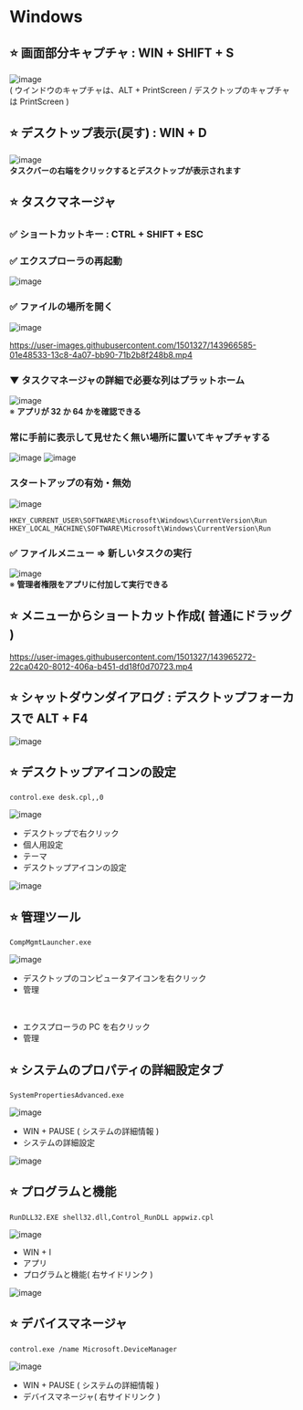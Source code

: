 # Windows
## ⭐ 画面部分キャプチャ : WIN + SHIFT + S
![image](https://github.com/winofsql/subject/assets/1501327/5db69fc6-c85f-4694-8be9-dcfb1c8c2de3)\
( ウインドウのキャプチャは、ALT + PrintScreen / デスクトップのキャプチャは PrintScreen )


## ⭐ デスクトップ表示(戻す) : WIN + D
![image](https://github.com/winofsql/subject/assets/1501327/5b82fb19-b212-493f-9330-71e5bbfdbc4e)\
**タスクバーの右端をクリックするとデスクトップが表示されます**

## ⭐ タスクマネージャ
### ✅ ショートカットキー : CTRL + SHIFT + ESC

### ✅ エクスプローラの再起動
![image](https://github.com/winofsql/subject/assets/1501327/ceab21d2-2094-493c-beb8-872782bccca5)

### ✅ ファイルの場所を開く
![image](https://github.com/winofsql/subject/assets/1501327/30412193-90ff-4881-85ec-f0b4a70f2b5b)

https://user-images.githubusercontent.com/1501327/143966585-01e48533-13c8-4a07-bb90-71b2b8f248b8.mp4

### ▼ タスクマネージャの詳細で必要な列はプラットホーム
![image](https://github.com/winofsql/subject/assets/1501327/ebc61ad6-2aa6-43e8-9c38-18681d92bd2e)\
※ **アプリが 32 か 64 かを確認できる**

### 常に手前に表示して見せたく無い場所に置いてキャプチャする
![image](https://user-images.githubusercontent.com/1501327/163735506-e7717905-3e41-4a9b-8fae-b03e4b86a413.png)
![image](https://user-images.githubusercontent.com/1501327/163735594-754418a8-bba9-4060-a71d-bd965d8c8f71.png)

### スタートアップの有効・無効
![image](https://user-images.githubusercontent.com/1501327/163735683-1e859abc-37d1-4724-a0d0-e98079b2de20.png)
```
HKEY_CURRENT_USER\SOFTWARE\Microsoft\Windows\CurrentVersion\Run
HKEY_LOCAL_MACHINE\SOFTWARE\Microsoft\Windows\CurrentVersion\Run
```

### ✅ ファイルメニュー => 新しいタスクの実行

![image](https://user-images.githubusercontent.com/1501327/143733976-162e2e79-1d81-40b4-aa52-9dde6ba06fba.png)\
※ **管理者権限をアプリに付加して実行できる**

## ⭐ メニューからショートカット作成( 普通にドラッグ )
https://user-images.githubusercontent.com/1501327/143965272-22ca0420-8012-406a-b451-dd18f0d70723.mp4

## ⭐ シャットダウンダイアログ : デスクトップフォーカスで ALT + F4
![image](https://github.com/winofsql/subject/assets/1501327/2857ff5f-48d0-4763-a053-1bf4da3f82af)

## ⭐ デスクトップアイコンの設定
```
control.exe desk.cpl,,0
```
![image](https://github.com/winofsql/subject/assets/1501327/4aa0994a-dc44-471f-9145-cef3a26d44dd)

- デスクトップで右クリック
- 個人用設定
- テーマ
- デスクトップアイコンの設定

![image](https://github.com/winofsql/subject/assets/1501327/ed81c006-8576-4a9e-8387-c6047ac594f2)

## ⭐ 管理ツール
```
CompMgmtLauncher.exe
```
![image](https://github.com/winofsql/subject/assets/1501327/5a0f0e8e-0e4c-4713-8518-cf80504e78bf)

- デスクトップのコンピュータアイコンを右クリック
- 管理

<br>

- エクスプローラの PC を右クリック
- 管理

## ⭐ システムのプロパティの詳細設定タブ
```
SystemPropertiesAdvanced.exe
```
![image](https://github.com/winofsql/subject/assets/1501327/afe76db6-a8a5-430f-9140-2c53a96cc093)
- WIN + PAUSE ( システムの詳細情報 )
- システムの詳細設定

![image](https://user-images.githubusercontent.com/1501327/143976976-3baa7a3a-4dfd-4053-bf76-6c61db166041.png)

## ⭐ プログラムと機能
```
RunDLL32.EXE shell32.dll,Control_RunDLL appwiz.cpl
```
![image](https://user-images.githubusercontent.com/1501327/143977364-9394f9f0-4bd2-4cc1-903c-6be9e6fa09bf.png)
- WIN + I
- アプリ
- プログラムと機能( 右サイドリンク )

![image](https://user-images.githubusercontent.com/1501327/143977490-4d15dab4-c31f-4551-bf75-a19acc3a604c.png)

## ⭐ デバイスマネージャ
```
control.exe /name Microsoft.DeviceManager
```
![image](https://user-images.githubusercontent.com/1501327/143978005-b7e8a112-afa7-48d7-a7db-e5f0fc1fe318.png)
- WIN + PAUSE ( システムの詳細情報 )
- デバイスマネージャ( 右サイドリンク )


